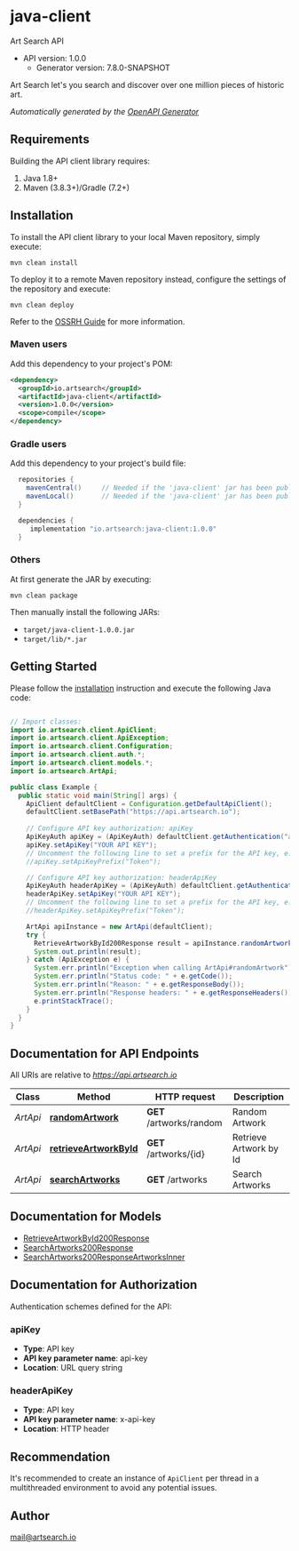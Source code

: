 # java-client

Art Search API
- API version: 1.0.0
  - Generator version: 7.8.0-SNAPSHOT

Art Search let's you search and discover over one million pieces of historic art.


*Automatically generated by the [OpenAPI Generator](https://openapi-generator.tech)*


## Requirements

Building the API client library requires:
1. Java 1.8+
2. Maven (3.8.3+)/Gradle (7.2+)

## Installation

To install the API client library to your local Maven repository, simply execute:

```shell
mvn clean install
```

To deploy it to a remote Maven repository instead, configure the settings of the repository and execute:

```shell
mvn clean deploy
```

Refer to the [OSSRH Guide](http://central.sonatype.org/pages/ossrh-guide.html) for more information.

### Maven users

Add this dependency to your project's POM:

```xml
<dependency>
  <groupId>io.artsearch</groupId>
  <artifactId>java-client</artifactId>
  <version>1.0.0</version>
  <scope>compile</scope>
</dependency>
```

### Gradle users

Add this dependency to your project's build file:

```groovy
  repositories {
    mavenCentral()     // Needed if the 'java-client' jar has been published to maven central.
    mavenLocal()       // Needed if the 'java-client' jar has been published to the local maven repo.
  }

  dependencies {
     implementation "io.artsearch:java-client:1.0.0"
  }
```

### Others

At first generate the JAR by executing:

```shell
mvn clean package
```

Then manually install the following JARs:

* `target/java-client-1.0.0.jar`
* `target/lib/*.jar`

## Getting Started

Please follow the [installation](#installation) instruction and execute the following Java code:

```java

// Import classes:
import io.artsearch.client.ApiClient;
import io.artsearch.client.ApiException;
import io.artsearch.client.Configuration;
import io.artsearch.client.auth.*;
import io.artsearch.client.models.*;
import io.artsearch.ArtApi;

public class Example {
  public static void main(String[] args) {
    ApiClient defaultClient = Configuration.getDefaultApiClient();
    defaultClient.setBasePath("https://api.artsearch.io");
    
    // Configure API key authorization: apiKey
    ApiKeyAuth apiKey = (ApiKeyAuth) defaultClient.getAuthentication("apiKey");
    apiKey.setApiKey("YOUR API KEY");
    // Uncomment the following line to set a prefix for the API key, e.g. "Token" (defaults to null)
    //apiKey.setApiKeyPrefix("Token");

    // Configure API key authorization: headerApiKey
    ApiKeyAuth headerApiKey = (ApiKeyAuth) defaultClient.getAuthentication("headerApiKey");
    headerApiKey.setApiKey("YOUR API KEY");
    // Uncomment the following line to set a prefix for the API key, e.g. "Token" (defaults to null)
    //headerApiKey.setApiKeyPrefix("Token");

    ArtApi apiInstance = new ArtApi(defaultClient);
    try {
      RetrieveArtworkById200Response result = apiInstance.randomArtwork();
      System.out.println(result);
    } catch (ApiException e) {
      System.err.println("Exception when calling ArtApi#randomArtwork");
      System.err.println("Status code: " + e.getCode());
      System.err.println("Reason: " + e.getResponseBody());
      System.err.println("Response headers: " + e.getResponseHeaders());
      e.printStackTrace();
    }
  }
}

```

## Documentation for API Endpoints

All URIs are relative to *https://api.artsearch.io*

Class | Method | HTTP request | Description
------------ | ------------- | ------------- | -------------
*ArtApi* | [**randomArtwork**](docs/ArtApi.md#randomArtwork) | **GET** /artworks/random | Random Artwork
*ArtApi* | [**retrieveArtworkById**](docs/ArtApi.md#retrieveArtworkById) | **GET** /artworks/{id} | Retrieve Artwork by Id
*ArtApi* | [**searchArtworks**](docs/ArtApi.md#searchArtworks) | **GET** /artworks | Search Artworks


## Documentation for Models

 - [RetrieveArtworkById200Response](docs/RetrieveArtworkById200Response.md)
 - [SearchArtworks200Response](docs/SearchArtworks200Response.md)
 - [SearchArtworks200ResponseArtworksInner](docs/SearchArtworks200ResponseArtworksInner.md)


<a id="documentation-for-authorization"></a>
## Documentation for Authorization


Authentication schemes defined for the API:
<a id="apiKey"></a>
### apiKey

- **Type**: API key
- **API key parameter name**: api-key
- **Location**: URL query string

<a id="headerApiKey"></a>
### headerApiKey

- **Type**: API key
- **API key parameter name**: x-api-key
- **Location**: HTTP header


## Recommendation

It's recommended to create an instance of `ApiClient` per thread in a multithreaded environment to avoid any potential issues.

## Author

mail@artsearch.io

